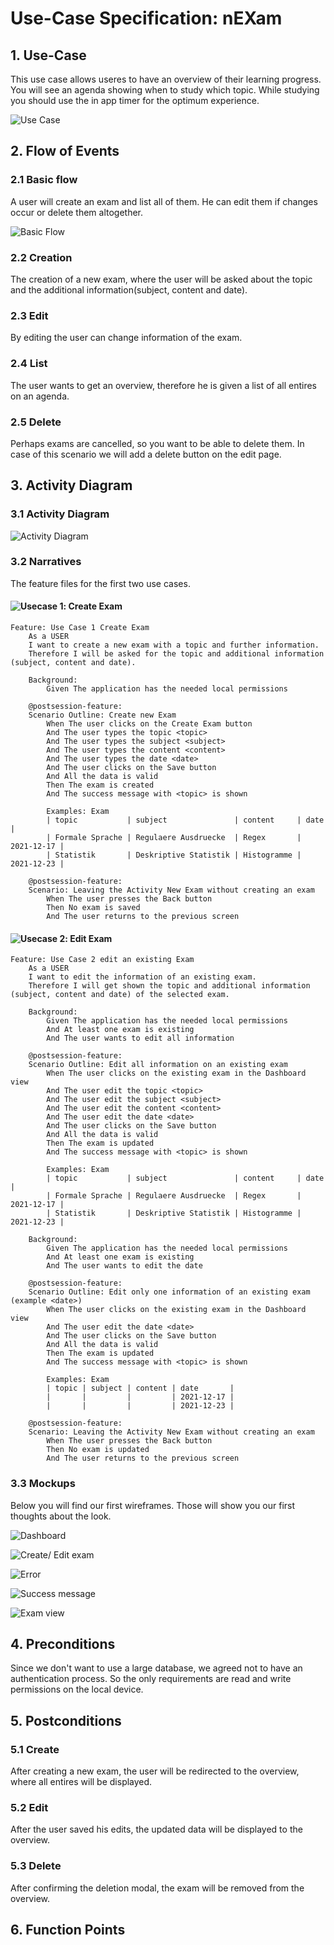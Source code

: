 # Use-Case Specification: nEXam

## 1. Use-Case
This use case allows useres to have an overview of their learning progress.
You will see an agenda showing when to study which topic.
While studying you should use the in app timer for the optimum experience.

![Use Case](https://github.com/Calco2001/nEXam/blob/main/docs/diagrams/use%20case%20diagram.jpg)

## 2. Flow of Events
### 2.1 Basic flow
A user will create an exam and list all of them. He can edit them if changes occur or delete them altogether.

![Basic Flow](https://github.com/Calco2001/nEXam/blob/main/docs/diagrams/basic%20flow.jpg)

### 2.2 Creation
The creation of a new exam, where the user will be asked about the topic and the additional information(subject, content and date).

[//]: <Add Screenshot of create mockup> 

### 2.3 Edit
By editing the user can change information of the exam.

[//]: <Add Screenshot of edit mockup> 

### 2.4 List
The user wants to get an overview, therefore he is given a list of all entires on an agenda.

[//]: <Add Screenshot of list mockup> 

### 2.5 Delete
Perhaps exams are cancelled, so you want to be able to delete them. In case of this scenario we will add a delete button on the edit page.

[//]: <Add Screenshot of delete mockup - button> 
[//]: <Add are you sure popup to avoid accidental deletions> 

## 3. Activity Diagram
### 3.1 Activity Diagram
![Activity Diagram](https://github.com/Calco2001/nEXam/blob/main/docs/diagrams/activity%20diagram.jpg)

### 3.2 Narratives
The feature files for the first two use cases.
#### ![Usecase 1](https://github.com/Calco2001/nEXam/blob/main/feature%20files/UC1.feature): Create Exam
```Gherkin
Feature: Use Case 1 Create Exam
    As a USER 
    I want to create a new exam with a topic and further information.
    Therefore I will be asked for the topic and additional information (subject, content and date).

    Background:
        Given The application has the needed local permissions

    @postsession-feature:
    Scenario Outline: Create new Exam
        When The user clicks on the Create Exam button
        And The user types the topic <topic>
        And The user types the subject <subject>
        And The user types the content <content>
        And The user types the date <date>
        And The user clicks on the Save button
        And All the data is valid
        Then The exam is created 
        And The success message with <topic> is shown

        Examples: Exam
        | topic           | subject               | content     | date       |
        | Formale Sprache | Regulaere Ausdruecke  | Regex       | 2021-12-17 |
        | Statistik       | Deskriptive Statistik | Histogramme | 2021-12-23 |

    @postsession-feature:
    Scenario: Leaving the Activity New Exam without creating an exam
        When The user presses the Back button 
        Then No exam is saved
        And The user returns to the previous screen
```

#### ![Usecase 2](https://github.com/Calco2001/nEXam/blob/main/feature%20files/UC2.feature): Edit Exam
```Gherkin
Feature: Use Case 2 edit an existing Exam
    As a USER 
    I want to edit the information of an existing exam.
    Therefore I will get shown the topic and additional information (subject, content and date) of the selected exam.

    Background:
        Given The application has the needed local permissions
        And At least one exam is existing
        And The user wants to edit all information

    @postsession-feature:
    Scenario Outline: Edit all information on an existing exam
        When The user clicks on the existing exam in the Dashboard view
        And The user edit the topic <topic>
        And The user edit the subject <subject>
        And The user edit the content <content>
        And The user edit the date <date>
        And The user clicks on the Save button
        And All the data is valid
        Then The exam is updated 
        And The success message with <topic> is shown

        Examples: Exam
        | topic           | subject               | content     | date       |
        | Formale Sprache | Regulaere Ausdruecke  | Regex       | 2021-12-17 |
        | Statistik       | Deskriptive Statistik | Histogramme | 2021-12-23 |

    Background:
        Given The application has the needed local permissions
        And At least one exam is existing
        And The user wants to edit the date

    @postsession-feature:
    Scenario Outline: Edit only one information of an existing exam (example <date>)
        When The user clicks on the existing exam in the Dashboard view
        And The user edit the date <date>
        And The user clicks on the Save button
        And All the data is valid
        Then The exam is updated 
        And The success message with <topic> is shown

        Examples: Exam
        | topic | subject | content | date       |
        |       |         |         | 2021-12-17 |
        |       |         |         | 2021-12-23 |

    @postsession-feature:
    Scenario: Leaving the Activity New Exam without creating an exam
        When The user presses the Back button 
        Then No exam is updated
        And The user returns to the previous screen
```

### 3.3 Mockups

Below you will find our first wireframes. Those will show you our first thoughts about the look.

![Dashboard](https://github.com/Calco2001/nEXam/blob/main/docs/wireframes/dashboard.PNG)

![Create/ Edit exam](https://github.com/Calco2001/nEXam/blob/main/docs/wireframes/create%20edit%20exam.PNG)

![Error](https://github.com/Calco2001/nEXam/blob/main/docs/wireframes/error.PNG)

![Success message](https://github.com/Calco2001/nEXam/blob/main/docs/wireframes/success%20message.PNG)

![Exam view](https://github.com/Calco2001/nEXam/blob/main/docs/wireframes/exam%20view.PNG)

## 4. Preconditions

Since we don't want to use a large database, we agreed not to have an authentication process. So the only requirements are read and write permissions on the local device.

## 5. Postconditions
### 5.1 Create
After creating a new exam, the user will be redirected to the overview, where all entires will be displayed.

### 5.2 Edit
After the user saved his edits, the updated data will be displayed to the overview.

### 5.3 Delete
After confirming the deletion modal, the exam will be removed from the overview.

## 6. Function Points
[//]: <Domain Characteristic Table>

[//]: <Complexity Adjustment Table>